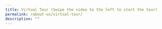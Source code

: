 ```yaml
---
title: Virtual Tour (Swipe the video to the left to start the tour)
permalink: /about-us/virtual-tour/
description: ""
---
```


